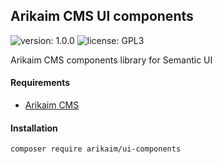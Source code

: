 ## Arikaim CMS UI components
![version: 1.0.0](https://img.shields.io/github/release/arikaim/ui-components.svg)
![license: GPL3](https://img.shields.io/badge/License-GPLv3-blue.svg)

Arikaim CMS components library for Semantic UI 


#### Requirements   
  * [Arikaim CMS](https://github.com/arikaim/arikaim)



#### Installation

```sh
composer require arikaim/ui-components
```
